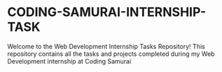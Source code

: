 # CODING-SAMURAI-INTERNSHIP-TASK
Welcome to the Web Development Internship Tasks Repository! This repository contains all the tasks and projects completed during my  Web Development internship at Coding Samurai
